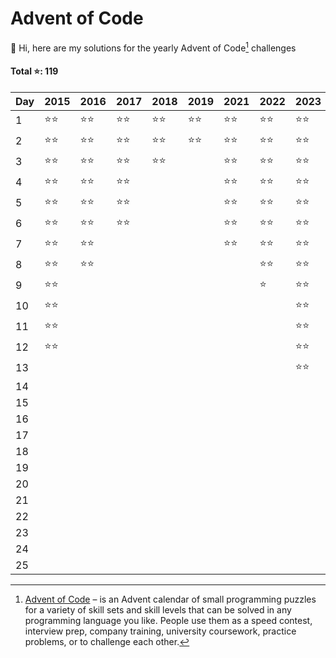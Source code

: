# Advent of Code
👋 Hi, here are my solutions for the yearly Advent of Code[^aoc] challenges

#### Total ⭐️: 119

| Day | 2015 | 2016 | 2017 | 2018 | 2019 | 2021 | 2022 | 2023 |
| ---| ---| ---| ---| ---| ---| ---| ---| --- |
| 1 | ⭐️⭐️ | ⭐️⭐️ | ⭐️⭐️ | ⭐️⭐️ | ⭐️⭐️ | ⭐️⭐️ | ⭐️⭐️ | ⭐️⭐️ |
| 2 | ⭐️⭐️ | ⭐️⭐️ | ⭐️⭐️ | ⭐️⭐️ | ⭐️⭐️ | ⭐️⭐️ | ⭐️⭐️ | ⭐️⭐️ |
| 3 | ⭐️⭐️ | ⭐️⭐️ | ⭐️⭐️ | ⭐️⭐️ |  | ⭐️⭐️ | ⭐️⭐️ | ⭐️⭐️ |
| 4 | ⭐️⭐️ | ⭐️⭐️ | ⭐️⭐️ |  |  | ⭐️⭐️ | ⭐️⭐️ | ⭐️⭐️ |
| 5 | ⭐️⭐️ | ⭐️⭐️ | ⭐️⭐️ |  |  | ⭐️⭐️ | ⭐️⭐️ | ⭐️⭐️ |
| 6 | ⭐️⭐️ | ⭐️⭐️ | ⭐️⭐️ |  |  | ⭐️⭐️ | ⭐️⭐️ | ⭐️⭐️ |
| 7 | ⭐️⭐️ | ⭐️⭐️ |  |  |  | ⭐️⭐️ | ⭐️⭐️ | ⭐️⭐️ |
| 8 | ⭐️⭐️ | ⭐️⭐️ |  |  |  |  | ⭐️⭐️ | ⭐️⭐️ |
| 9 | ⭐️⭐️ |  |  |  |  |  | ⭐️ | ⭐️⭐️ |
| 10 | ⭐️⭐️ |  |  |  |  |  |  | ⭐️⭐️ |
| 11 | ⭐️⭐️ |  |  |  |  |  |  | ⭐️⭐️ |
| 12 | ⭐️⭐️ |  |  |  |  |  |  | ⭐️⭐️ |
| 13 |  |  |  |  |  |  |  | ⭐️⭐️ |
| 14 |  |  |  |  |  |  |  |  |
| 15 |  |  |  |  |  |  |  |  |
| 16 |  |  |  |  |  |  |  |  |
| 17 |  |  |  |  |  |  |  |  |
| 18 |  |  |  |  |  |  |  |  |
| 19 |  |  |  |  |  |  |  |  |
| 20 |  |  |  |  |  |  |  |  |
| 21 |  |  |  |  |  |  |  |  |
| 22 |  |  |  |  |  |  |  |  |
| 23 |  |  |  |  |  |  |  |  |
| 24 |  |  |  |  |  |  |  |  |
| 25 |  |  |  |  |  |  |  |  |

[^aoc]: [Advent of Code][aoc] – is an Advent calendar of small programming puzzles for a variety of skill sets and skill levels that can be solved in any programming language you like. People use them as a speed contest, interview prep, company training, university coursework, practice problems, or to challenge each other.

[aoc]: https://adventofcode.com
